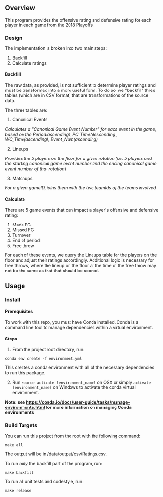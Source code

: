 ## Overview

This program provides the offensive rating and defensive rating for each player in each game from the 2018 Playoffs. 

### Design

The implementation is broken into two main steps:
1) Backfill
2) Calculate ratings

#### Backfill
The raw data, as provided, is not sufficient to determine player ratings and must be transformed into a more useful form. To do so, we "backfill" three tables (which are in CSV format) that are transformations of the source data.

The three tables are:
1) Canonical Events

*Calculates a "Canonical Game Event Number" for each event in the game, based on the Period(ascending), PC_Time(descending), WC_Time(ascending), Event_Num(ascending)*

2) Lineups

*Provides the 5 players on the floor for a given rotation (i.e. 5 players and the starting canonical game event number and the ending canonical game event number of that rotation*)

3) Matchups

*For a given gameID, joins them with the two teamIds of the teams involved*

#### Calculate

There are 5 game events that can impact a player's offensive and defensive rating:
1) Made FG
2) Missed FG
3) Turnover
4) End of period
5) Free throw

For each of these events, we query the Lineups table for the players on the floor and adjust their ratings accordingly. Additional logic is necessary for free throws, where the lineup on the floor at the time of the free throw may not be the same as that that should be scored.
## Usage

### Install

#### Prerequisites
To work with this repo, you must have Conda installed. Conda is a command line tool to manage dependencies within a virtual environment.

#### Steps
1) From the project root directory, run:
```
conda env create -f environment.yml
```
This creates a conda environment with all of the necessary dependencies to run this package.


2) Run ```source activate [environment_name]``` on OSX or simply ```activate [environment_name]``` on Windows to activate the conda virtual environment.

**Note: see https://conda.io/docs/user-guide/tasks/manage-environments.html for more information on managing Conda environments**

### Build Targets

You can run this project from the root with the following command:

```make all```

The output will be in <root>/data/output/csv/Ratings.csv.

To run *only* the backfill part of the program, run:

```make backfill```

To run all unit tests and codestyle, run:

```make release```